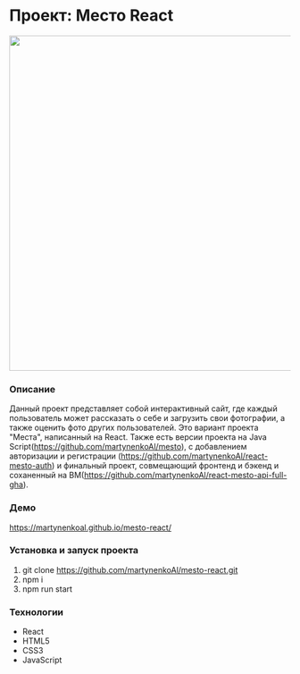 # Проект: Место React
<img src="https://github.com/martynenkoAl/mesto/assets/121212086/523a5d68-3087-4efd-844a-140623bf5287" width="600" />

### Описание
Данный проект представляет собой интерактивный сайт, где каждый пользователь может рассказать о себе и загрузить свои фотографии, а также оценить фото других пользователей. Это вариант проекта "Места", написанный на React. Также есть версии проекта на Java Script(https://github.com/martynenkoAl/mesto), с добавлением авторизации и регистрации (https://github.com/martynenkoAl/react-mesto-auth) и финальный проект, совмещающий фронтенд и бэкенд и соханенный на ВМ(https://github.com/martynenkoAl/react-mesto-api-full-gha).

### Демо   
https://martynenkoal.github.io/mesto-react/

### Установка и запуск проекта   
1. git clone https://github.com/martynenkoAl/mesto-react.git
2. npm i
3. npm run start

### Технологии
* React
* HTML5
* CSS3
* JavaScript
  

